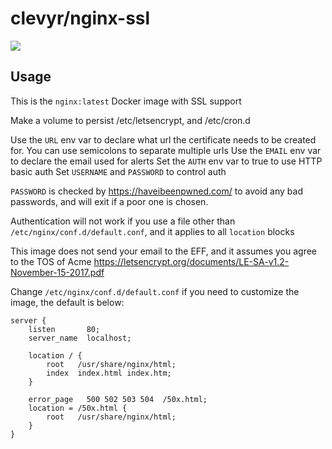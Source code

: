 # clevyr/nginx-ssl

[![](https://images.microbadger.com/badges/image/clevyr/nginx-ssl.svg)](https://microbadger.com/images/clevyr/nginx-ssl "Get your own image badge on microbadger.com")

## Usage

This is the `nginx:latest` Docker image with SSL support

Make a volume to persist /etc/letsencrypt, and /etc/cron.d

Use the `URL` env var to declare what url the certificate needs to be created for. You can use semicolons to separate multiple urls
Use the `EMAIL` env var to declare the email used for alerts
Set the `AUTH` env var to true to use HTTP basic auth
Set `USERNAME` and `PASSWORD` to control auth

`PASSWORD` is checked by <https://haveibeenpwned.com/> to avoid any bad passwords, and will exit if a poor one is chosen.

Authentication will not work if you use a file other than `/etc/nginx/conf.d/default.conf`, and it applies to all `location` blocks

This image does not send your email to the EFF, and it assumes you agree to the TOS of Acme <https://letsencrypt.org/documents/LE-SA-v1.2-November-15-2017.pdf>

Change `/etc/nginx/conf.d/default.conf` if you need to customize the image, the default is below:

```nginx
server {
    listen       80;
    server_name  localhost;

    location / {
        root   /usr/share/nginx/html;
        index  index.html index.htm;
    }

    error_page   500 502 503 504  /50x.html;
    location = /50x.html {
        root   /usr/share/nginx/html;
    }
}
```
